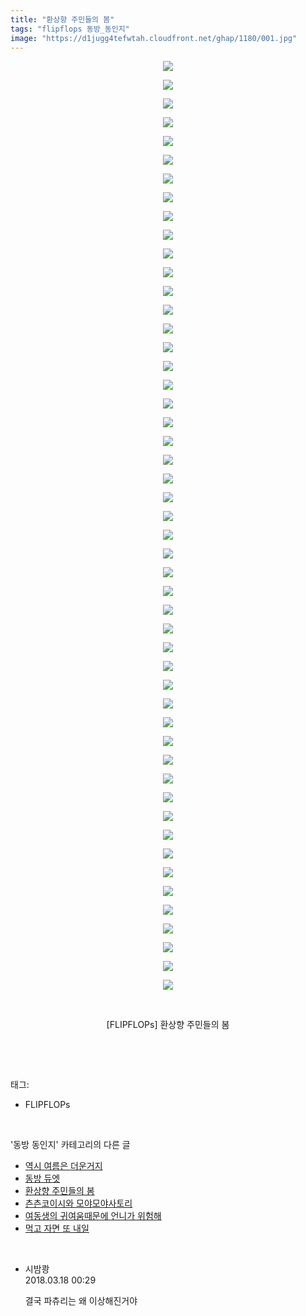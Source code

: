 ```yaml
---
title: "환상향 주민들의 봄"
tags: "flipflops 동방_동인지"
image: "https://d1jugg4tefwtah.cloudfront.net/ghap/1180/001.jpg"
---
```

<div class="article">
<p style="text-align: center; clear: none; float: none;"><img src="{{ site.imgserver11 }}/ghap/1180/001.jpg"/></p>
<p style="text-align: center; clear: none; float: none;"><img src="{{ site.imgserver11 }}/ghap/1180/002.jpg"/></p>
<p style="text-align: center; clear: none; float: none;"><img src="{{ site.imgserver11 }}/ghap/1180/003.jpg"/></p>
<p style="text-align: center; clear: none; float: none;"><img src="{{ site.imgserver11 }}/ghap/1180/004.jpg"/></p>
<p style="text-align: center; clear: none; float: none;"><img src="{{ site.imgserver11 }}/ghap/1180/005.jpg"/></p>
<p style="text-align: center; clear: none; float: none;"><img src="{{ site.imgserver11 }}/ghap/1180/006.jpg"/></p>
<p style="text-align: center; clear: none; float: none;"><img src="{{ site.imgserver11 }}/ghap/1180/007.jpg"/></p>
<p style="text-align: center; clear: none; float: none;"><img src="{{ site.imgserver11 }}/ghap/1180/008.jpg"/></p>
<p style="text-align: center; clear: none; float: none;"><img src="{{ site.imgserver11 }}/ghap/1180/009.jpg"/></p>
<p style="text-align: center; clear: none; float: none;"><img src="{{ site.imgserver11 }}/ghap/1180/010.jpg"/></p>
<p style="text-align: center; clear: none; float: none;"><img src="{{ site.imgserver11 }}/ghap/1180/011.jpg"/></p>
<p style="text-align: center; clear: none; float: none;"><img src="{{ site.imgserver11 }}/ghap/1180/012.jpg"/></p>
<p style="text-align: center; clear: none; float: none;"><img src="{{ site.imgserver11 }}/ghap/1180/013.jpg"/></p>
<p style="text-align: center; clear: none; float: none;"><img src="{{ site.imgserver11 }}/ghap/1180/014.jpg"/></p>
<p style="text-align: center; clear: none; float: none;"><img src="{{ site.imgserver11 }}/ghap/1180/015.jpg"/></p>
<p style="text-align: center; clear: none; float: none;"><img src="{{ site.imgserver11 }}/ghap/1180/016.jpg"/></p>
<p style="text-align: center; clear: none; float: none;"><img src="{{ site.imgserver11 }}/ghap/1180/017.jpg"/></p>
<p style="text-align: center; clear: none; float: none;"><img src="{{ site.imgserver11 }}/ghap/1180/018.jpg"/></p>
<p style="text-align: center; clear: none; float: none;"><img src="{{ site.imgserver11 }}/ghap/1180/019.jpg"/></p>
<p style="text-align: center; clear: none; float: none;"><img src="{{ site.imgserver11 }}/ghap/1180/020.jpg"/></p>
<p style="text-align: center; clear: none; float: none;"><img src="{{ site.imgserver11 }}/ghap/1180/021.jpg"/></p>
<p style="text-align: center; clear: none; float: none;"><img src="{{ site.imgserver11 }}/ghap/1180/022.jpg"/></p>
<p style="text-align: center; clear: none; float: none;"><img src="{{ site.imgserver11 }}/ghap/1180/023.jpg"/></p>
<p style="text-align: center; clear: none; float: none;"><img src="{{ site.imgserver11 }}/ghap/1180/024.jpg"/></p>
<p style="text-align: center; clear: none; float: none;"><img src="{{ site.imgserver11 }}/ghap/1180/025.jpg"/></p>
<p style="text-align: center; clear: none; float: none;"><img src="{{ site.imgserver11 }}/ghap/1180/026.jpg"/></p>
<p style="text-align: center; clear: none; float: none;"><img src="{{ site.imgserver11 }}/ghap/1180/027.jpg"/></p>
<p style="text-align: center; clear: none; float: none;"><img src="{{ site.imgserver11 }}/ghap/1180/028.jpg"/></p>
<p style="text-align: center; clear: none; float: none;"><img src="{{ site.imgserver11 }}/ghap/1180/029.jpg"/></p>
<p style="text-align: center; clear: none; float: none;"><img src="{{ site.imgserver11 }}/ghap/1180/030.jpg"/></p>
<p style="text-align: center; clear: none; float: none;"><img src="{{ site.imgserver11 }}/ghap/1180/031.jpg"/></p>
<p style="text-align: center; clear: none; float: none;"><img src="{{ site.imgserver11 }}/ghap/1180/032.jpg"/></p>
<p style="text-align: center; clear: none; float: none;"><img src="{{ site.imgserver11 }}/ghap/1180/033.jpg"/></p>
<p style="text-align: center; clear: none; float: none;"><img src="{{ site.imgserver11 }}/ghap/1180/034.jpg"/></p>
<p style="text-align: center; clear: none; float: none;"><img src="{{ site.imgserver11 }}/ghap/1180/035.jpg"/></p>
<p style="text-align: center; clear: none; float: none;"><img src="{{ site.imgserver11 }}/ghap/1180/036.jpg"/></p>
<p style="text-align: center; clear: none; float: none;"><img src="{{ site.imgserver11 }}/ghap/1180/037.jpg"/></p>
<p style="text-align: center; clear: none; float: none;"><img src="{{ site.imgserver11 }}/ghap/1180/038.jpg"/></p>
<p style="text-align: center; clear: none; float: none;"><img src="{{ site.imgserver11 }}/ghap/1180/039.jpg"/></p>
<p style="text-align: center; clear: none; float: none;"><img src="{{ site.imgserver11 }}/ghap/1180/040.jpg"/></p>
<p style="text-align: center; clear: none; float: none;"><img src="{{ site.imgserver11 }}/ghap/1180/041.jpg"/></p>
<p style="text-align: center; clear: none; float: none;"><img src="{{ site.imgserver11 }}/ghap/1180/042.jpg"/></p>
<p style="text-align: center; clear: none; float: none;"><img src="{{ site.imgserver11 }}/ghap/1180/043.jpg"/></p>
<p style="text-align: center; clear: none; float: none;"><img src="{{ site.imgserver11 }}/ghap/1180/044.jpg"/></p>
<p style="text-align: center; clear: none; float: none;"><img src="{{ site.imgserver11 }}/ghap/1180/045.jpg"/></p>
<p style="text-align: center; clear: none; float: none;"><img src="{{ site.imgserver11 }}/ghap/1180/046.jpg"/></p>
<p style="text-align: center; clear: none; float: none;"><img src="{{ site.imgserver11 }}/ghap/1180/047.jpg"/></p>
<p style="text-align: center; clear: none; float: none;"><img src="{{ site.imgserver11 }}/ghap/1180/048.jpg"/></p>
<p style="text-align: center; clear: none; float: none;"><img src="{{ site.imgserver11 }}/ghap/1180/049.jpg"/></p>
<p style="text-align: center; clear: none; float: none;"><img src="{{ site.imgserver11 }}/ghap/1180/050.jpg"/></p>
<p style="text-align: center; clear: none; float: none;"><br/></p>
<p style="text-align: center; clear: none; float: none;">[FLIPFLOPs] 환상향 주민들의 봄</p>
<p><br/></p>
</div><br/>
<div class="tagTrail">
<p>태그: </p>
<ul>
<li>FLIPFLOPs</li>
</ul>
</div><br/>
<div class="another">
<p>'동방 동인지' 카테고리의 다른 글</p>
<ul>
<li><a href="/ghap_1183">역시 여름은 더운거지</a></li>
<li><a href="/ghap_1181">동방 듀엣</a></li>
<li><a href="/ghap_1180">환상향 주민들의 봄</a></li>
<li><a href="/ghap_1179">츤츤코이시와 모야모야사토리</a></li>
<li><a href="/ghap_1178">여동생의 귀여움때문에 언니가 위험해</a></li>
<li><a href="/ghap_1176">먹고 자면 또 내일</a></li>
</ul>
</div><br/>
<div class="cb_module cb_fluid">
<div class="cb_wrt cb_profile">
<div class="comment">
<ul>
<li class="cb_thumb_off" id="comment15220985">
<div class="cb_comment_area">
<div class="cb_info_area">
<div class="cb_section">
<span class="cb_nick_name">시밤쾅</span>
</div>
<div class="cb_section">
<span class="cb_date">2018.03.18 00:29 </span>
</div>
</div>
<div class="cb_dsc_comment">
<p class="cb_dsc">
											결국 파츄리는 왜 이상해진거야
										</p>
</div>
</div></li>
</ul>
</div>
</div><!-- commentList close -->
</div><br/>
